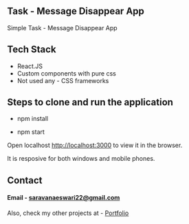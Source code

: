 ## Task - Message Disappear App

Simple Task - Message Disappear App

## Tech Stack

* React.JS 
* Custom components with pure css
* Not used any - CSS frameworks

## Steps to clone and run the application

* npm install 

* npm start

Open localhost [http://localhost:3000](http://localhost:3000) to view it in the browser.

It is resposive for both windows and mobile phones.

## Contact 

#### Email - saravanaeswari22@gmail.com

Also, check my other projects  at - [Portfolio](https://saravanakumark.000webhostapp.com/)
